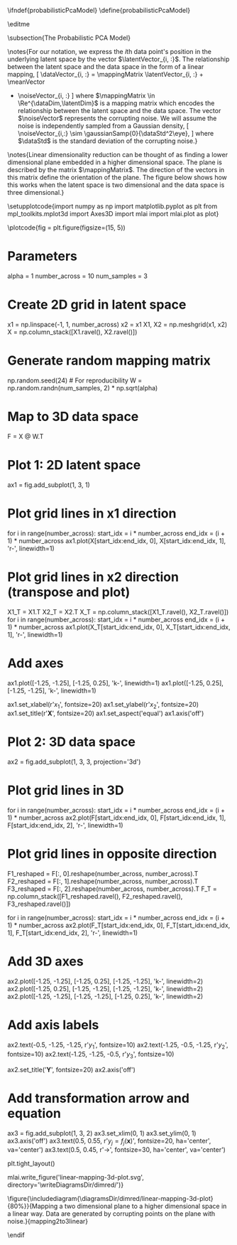 \ifndef{probabilisticPcaModel}
\define{probabilisticPcaModel}

\editme

\subsection{The Probabilistic PCA Model}

\notes{For our notation, we express the $i$th data point's position in the
underlying latent space by the vector $\latentVector_{i, :}$. The
relationship between the latent space and the data space in the form
of a linear mapping,
\[
\dataVector_{i, :} = \mappingMatrix \latentVector_{i, :} + \meanVector
+ \noiseVector_{i, :}
\]
where $\mappingMatrix \in \Re^{\dataDim,\latentDim}$ is a mapping
matrix which encodes the relationship between the latent space and the
data space. The vector $\noiseVector$ represents the corrupting
noise. We will assume the noise is independently sampled from a
Gaussian density,
\[
\noiseVector_{i,:} \sim \gaussianSamp{0}{\dataStd^2\eye},
\]
where $\dataStd$ is the standard deviation of the corrupting noise.}

\notes{Linear dimensionality reduction can be thought of as finding a lower
dimensional plane embedded in a higher dimensional space. The plane is
described by the matrix $\mappingMatrix$. The direction of the vectors
in this matrix define the orientation of the
plane. The figure below shows how this works when
the latent space is two dimensional and the data space is three
dimensional.}

\setupplotcode{import numpy as np
import matplotlib.pyplot as plt
from mpl_toolkits.mplot3d import Axes3D
import mlai
import mlai.plot as plot}

\plotcode{fig = plt.figure(figsize=(15, 5))

# Parameters
alpha = 1
number_across = 10
num_samples = 3

# Create 2D grid in latent space
x1 = np.linspace(-1, 1, number_across)
x2 = x1
X1, X2 = np.meshgrid(x1, x2)
X = np.column_stack([X1.ravel(), X2.ravel()])

# Generate random mapping matrix
np.random.seed(24)  # For reproducibility
W = np.random.randn(num_samples, 2) * np.sqrt(alpha)

# Map to 3D data space
F = X @ W.T

# Plot 1: 2D latent space
ax1 = fig.add_subplot(1, 3, 1)

# Plot grid lines in x1 direction
for i in range(number_across):
    start_idx = i * number_across
    end_idx = (i + 1) * number_across
    ax1.plot(X[start_idx:end_idx, 0], X[start_idx:end_idx, 1], 'r-', linewidth=1)

# Plot grid lines in x2 direction (transpose and plot)
X1_T = X1.T
X2_T = X2.T
X_T = np.column_stack([X1_T.ravel(), X2_T.ravel()])
for i in range(number_across):
    start_idx = i * number_across
    end_idx = (i + 1) * number_across
    ax1.plot(X_T[start_idx:end_idx, 0], X_T[start_idx:end_idx, 1], 'r-', linewidth=1)

# Add axes
ax1.plot([-1.25, -1.25], [-1.25, 0.25], 'k-', linewidth=1)
ax1.plot([-1.25, 0.25], [-1.25, -1.25], 'k-', linewidth=1)

ax1.set_xlabel(r'$x_1$', fontsize=20)
ax1.set_ylabel(r'$x_2$', fontsize=20)
ax1.set_title(r'$\mathbf{X}$', fontsize=20)
ax1.set_aspect('equal')
ax1.axis('off')

# Plot 2: 3D data space
ax2 = fig.add_subplot(1, 3, 3, projection='3d')

# Plot grid lines in 3D
for i in range(number_across):
    start_idx = i * number_across
    end_idx = (i + 1) * number_across
    ax2.plot(F[start_idx:end_idx, 0], F[start_idx:end_idx, 1], F[start_idx:end_idx, 2], 'r-', linewidth=1)

# Plot grid lines in opposite direction
F1_reshaped = F[:, 0].reshape(number_across, number_across).T
F2_reshaped = F[:, 1].reshape(number_across, number_across).T
F3_reshaped = F[:, 2].reshape(number_across, number_across).T
F_T = np.column_stack([F1_reshaped.ravel(), F2_reshaped.ravel(), F3_reshaped.ravel()])

for i in range(number_across):
    start_idx = i * number_across
    end_idx = (i + 1) * number_across
    ax2.plot(F_T[start_idx:end_idx, 0], F_T[start_idx:end_idx, 1], F_T[start_idx:end_idx, 2], 'r-', linewidth=1)

# Add 3D axes
ax2.plot([-1.25, -1.25], [-1.25, 0.25], [-1.25, -1.25], 'k-', linewidth=2)
ax2.plot([-1.25, 0.25], [-1.25, -1.25], [-1.25, -1.25], 'k-', linewidth=2)
ax2.plot([-1.25, -1.25], [-1.25, -1.25], [-1.25, 0.25], 'k-', linewidth=2)

# Add axis labels
ax2.text(-0.5, -1.25, -1.25, r'$y_1$', fontsize=10)
ax2.text(-1.25, -0.5, -1.25, r'$y_2$', fontsize=10)
ax2.text(-1.25, -1.25, -0.5, r'$y_3$', fontsize=10)

ax2.set_title('$\mathbf{Y}$', fontsize=20)
ax2.axis('off')

# Add transformation arrow and equation
ax3 = fig.add_subplot(1, 3, 2)
ax3.set_xlim(0, 1)
ax3.set_ylim(0, 1)
ax3.axis('off')
ax3.text(0.5, 0.55, r'$y_j = f_j(\mathbf{x})$', 
         fontsize=20, ha='center', va='center')
ax3.text(0.5, 0.45, r'$\longrightarrow$', fontsize=30, ha='center', va='center')

plt.tight_layout()

mlai.write_figure('linear-mapping-3d-plot.svg', directory='\writeDiagramsDir/dimred/')}

\figure{\includediagram{\diagramsDir/dimred/linear-mapping-3d-plot}{80%}}{Mapping a two dimensional plane to a higher dimensional
space in a linear way. Data are generated by corrupting points on
the plane with noise.}{mapping2to3linear}

\endif
